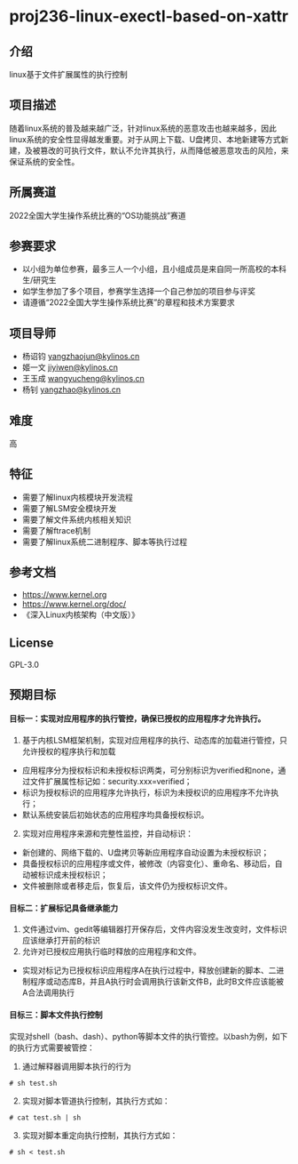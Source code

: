 # proj236-linux-exectl-based-on-xattr


## 介绍
linux基于文件扩展属性的执行控制

## 项目描述
随着linux系统的普及越来越广泛，针对linux系统的恶意攻击也越来越多，因此linux系统的安全性显得越发重要。对于从网上下载、U盘拷贝、本地新建等方式新建，及被篡改的可执行文件，默认不允许其执行，从而降低被恶意攻击的风险，来保证系统的安全性。

## 所属赛道
2022全国大学生操作系统比赛的“OS功能挑战”赛道

## 参赛要求
- 以小组为单位参赛，最多三人一个小组，且小组成员是来自同一所高校的本科生/研究生
- 如学生参加了多个项目，参赛学生选择一个自己参加的项目参与评奖
- 请遵循“2022全国大学生操作系统比赛”的章程和技术方案要求

## 项目导师
- 杨诏钧 yangzhaojun@kylinos.cn
- 姬一文 jiyiwen@kylinos.cn
- 王玉成 wangyucheng@kylinos.cn
- 杨钊 yangzhao@kylinos.cn

## 难度
高

## 特征
- 需要了解linux内核模块开发流程
- 需要了解LSM安全模块开发
- 需要了解文件系统内核相关知识
- 需要了解ftrace机制
- 需要了解linux系统二进制程序、脚本等执行过程

## 参考文档
- https://www.kernel.org
- https://www.kernel.org/doc/
- 《深入Linux内核架构（中文版）》

## License
GPL-3.0

## 预期目标

#### 目标一：实现对应用程序的执行管控，确保已授权的应用程序才允许执行。
1. 基于内核LSM框架机制，实现对应用程序的执行、动态库的加载进行管控，只允许授权的程序执行和加载
- 应用程序分为授权标识和未授权标识两类，可分别标识为verified和none，通过文件扩展属性标记如：security.xxx=verified；
- 标识为授权标识的应用程序允许执行，标识为未授权识的应用程序不允许执行；
- 默认系统安装后初始状态的应用程序均具备授权标识。
2. 实现对应用程序来源和完整性监控，并自动标识：
- 新创建的、网络下载的、U盘拷贝等新应用程序自动设置为未授权标识；
- 具备授权标识的应用程序或文件，被修改（内容变化）、重命名、移动后，自动被标识成未授权标识；
- 文件被删除或者移走后，恢复后，该文件仍为授权标识文件。
	
#### 目标二：扩展标记具备继承能力
1. 文件通过vim、gedit等编辑器打开保存后，文件内容没发生改变时，文件标识应该继承打开前的标识
2. 允许对已授权应用执行临时释放的应用程序和文件。
- 实现对标记为已授权标识应用程序A在执行过程中，释放创建新的脚本、二进制程序或动态库B，并且A执行时会调用执行该新文件B，此时B文件应该能被A合法调用执行

#### 目标三：脚本文件执行控制
实现对shell（bash、dash）、python等脚本文件的执行管控。以bash为例，如下的执行方式需要被管控：
1. 通过解释器调用脚本执行的行为
```
# sh test.sh
```
2. 实现对脚本管道执行控制，其执行方式如：
```
# cat test.sh | sh
```
3. 实现对脚本重定向执行控制，其执行方式如：
```
# sh < test.sh
```
